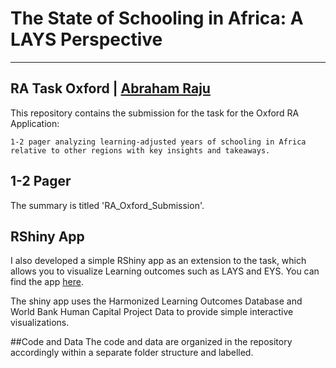 

# The State of Schooling in Africa: A LAYS Perspective



---
RA Task Oxford | [Abraham Raju](https://github.com/Abraham-newbie)
---



This repository contains the submission for the task for the Oxford RA Application:

```
1-2 pager analyzing learning-adjusted years of schooling in Africa relative to other regions with key insights and takeaways. 

```
## 1-2 Pager

The summary is titled 'RA_Oxford_Submission'.

## RShiny App

I also developed a simple RShiny app as an extension to the task, which allows you to visualize Learning outcomes such as LAYS and EYS. You can find the app [here](https://econ-newbie.shinyapps.io/rshinyapp/).

The shiny app uses the Harmonized Learning Outcomes Database and World Bank Human Capital Project Data to provide simple interactive visualizations.



##Code and Data
The code and data are organized in the repository accordingly within a separate folder structure and labelled.

